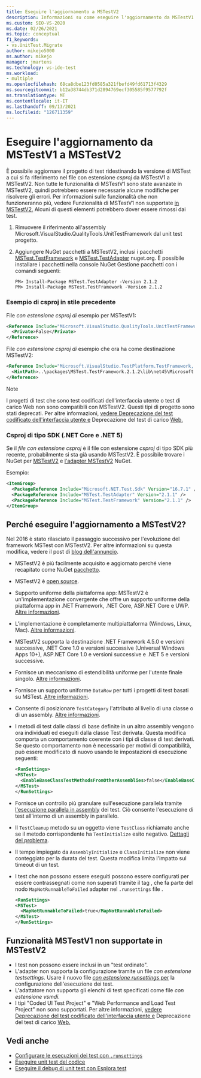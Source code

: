 ```yaml
---
title: Eseguire l'aggiornamento a MSTestV2
description: Informazioni su come eseguire l'aggiornamento da MSTestV1 a MSTestV2
ms.custom: SEO-VS-2020
ms.date: 02/26/2021
ms.topic: conceptual
f1_keywords:
- vs.UnitTest.Migrate
author: mikejo5000
ms.author: mikejo
manager: jmartens
ms.technology: vs-ide-test
ms.workload:
- multiple
ms.openlocfilehash: 68ca8dbe123fd0585a321fbefd49fd61713f4329
ms.sourcegitcommit: b12a38744db371d2894769ecf305585f9577792f
ms.translationtype: MT
ms.contentlocale: it-IT
ms.lasthandoff: 09/13/2021
ms.locfileid: "126711359"
---
```

# <a name="upgrade-from-mstestv1-to-mstestv2"></a>Eseguire l'aggiornamento da MSTestV1 a MSTestV2

È possibile aggiornare il progetto di test ridestinando la versione di MSTest a cui si fa riferimento nel file con estensione *csproj* da MSTestV1 a MSTestV2. Non tutte le funzionalità di MSTestV1 sono state avanzate in MSTestV2, quindi potrebbero essere necessarie alcune modifiche per risolvere gli errori. Per informazioni sulle funzionalità che non funzioneranno più, vedere Funzionalità di MSTestV1 non supportate [in MSTestV2.](#mstestv1-features-that-are-not-supported-in-mstestv2) Alcuni di questi elementi potrebbero dover essere rimossi dai test.

1. Rimuovere il riferimento all'assembly Microsoft.VisualStudio.QualityTools.UnitTestFramework dal unit test progetto.
2. Aggiungere NuGet pacchetti a MSTestV2, inclusi i pacchetti [MSTest.TestFramework](https://www.nuget.org/packages/MSTest.TestFramework) e [MSTest.TestAdapter](https://www.nuget.org/packages/MSTest.TestAdapter/) nuget.org. È possibile installare i pacchetti nella console NuGet Gestione pacchetti con i comandi seguenti:

    ```console
    PM> Install-Package MSTest.TestAdapter -Version 2.1.2
    PM> Install-Package MSTest.TestFramework -Version 2.1.2
    ```

### <a name="old-style-csproj-example"></a>Esempio di csproj in stile precedente

File *con estensione csproj di* esempio per MSTestV1:

```xml
<Reference Include="Microsoft.VisualStudio.QualityTools.UnitTestFramework, Version=10.0.0.0, Culture=neutral, PublicKeyToken=b03f5f7f11d50a3a, processorArchitecture=MSIL">
  <Private>False</Private>
</Reference>
```

File *con estensione csproj di* esempio che ora ha come destinazione MSTestV2:

```xml
<Reference Include="Microsoft.VisualStudio.TestPlatform.TestFramework, Version=14.0.0.0, Culture=neutral, PublicKeyToken=b03f5f7f11d50a3a, processorArchitecture=MSIL">
  <HintPath>..\packages\MSTest.TestFramework.2.1.2\lib\net45\Microsoft.VisualStudio.TestPlatform.TestFramework.dll</HintPath>
</Reference>
```

> [!NOTE]
> I progetti di test che sono test codificati dell'interfaccia utente o test di carico Web non sono compatibili con MSTestV2. Questi tipi di progetto sono stati deprecati. Per altre informazioni, [vedere Deprecazione del test codificato dell'interfaccia utente e](https://devblogs.microsoft.com/devops/changes-to-coded-ui-test-in-visual-studio-2019/) Deprecazione del test di carico [Web.](https://devblogs.microsoft.com/devops/cloud-based-load-testing-service-eol/)

### <a name="sdk-style-csproj-net-core-and-net-5"></a>Csproj di tipo SDK (.NET Core e .NET 5)

Se il *file con estensione csproj* è il file con estensione *csproj* di tipo SDK più recente, probabilmente si sta già usando MSTestV2. È possibile trovare i NuGet per [MSTestV2](https://www.nuget.org/packages/MSTest.TestFramework) e [l'adapter MSTestV2](https://www.nuget.org/packages/MSTest.TestAdapter/) NuGet.

Esempio:

```xml
<ItemGroup>
  <PackageReference Include="Microsoft.NET.Test.Sdk" Version="16.7.1" />
  <PackageReference Include="MSTest.TestAdapter" Version="2.1.1" />
  <PackageReference Include="MSTest.TestFramework" Version="2.1.1" />
</ItemGroup>
```

## <a name="why-upgrade-to-mstestv2"></a>Perché eseguire l'aggiornamento a MSTestV2?

Nel 2016 è stato rilasciato il passaggio successivo per l'evoluzione del framework MSTest con MSTestV2. Per altre informazioni su questa modifica, vedere il post di [blog dell'annuncio](https://devblogs.microsoft.com/devops/taking-the-mstest-framework-forward-with-mstest-v2/).

* MSTestV2 è più facilmente acquisito e aggiornato perché viene recapitato come NuGet [pacchetto](https://www.nuget.org/packages/MSTest.TestFramework/).
* MSTestV2 è [open source](https://github.com/microsoft/testfx).
* Supporto uniforme della piattaforma app: MSTestV2 è un'implementazione convergente che offre un supporto uniforme della piattaforma app in .NET Framework, .NET Core, ASP.NET Core e UWP. [Altre informazioni](https://blogs.msdn.microsoft.com/devops/2016/09/01/announcing-mstest-v2-framework-support-for-net-core-1-0-rtm/).
* L'implementazione è completamente multipiattaforma (Windows, Linux, Mac). [Altre informazioni](https://blogs.msdn.microsoft.com/devops/2017/04/05/mstest-v2-is-open-source/).
* MSTestV2 supporta la destinazione .NET Framework 4.5.0 e versioni successive, .NET Core 1.0 e versioni successive (Universal Windows Apps 10+), ASP.NET Core 1.0 e versioni successive e .NET 5 e versioni successive.
* Fornisce un meccanismo di estendibilità uniforme per l'utente finale singolo. [Altre informazioni](https://blogs.msdn.microsoft.com/devops/2017/07/18/extending-mstest-v2/).
* Fornisce un supporto uniforme `DataRow` per tutti i progetti di test basati su MSTest. [Altre informazioni](https://blogs.msdn.microsoft.com/devops/2017/02/25/mstest-v2-now-and-ahead/).
* Consente di posizionare `TestCategory` l'attributo al livello di una classe o di un assembly. [Altre informazioni](https://blogs.msdn.microsoft.com/devops/2017/02/25/mstest-v2-now-and-ahead/).
* I metodi di test dalle classi di base definite in un altro assembly vengono ora individuati ed eseguiti dalla classe Test derivata. Questa modifica comporta un comportamento coerente con i tipi di classe di test derivati. Se questo comportamento non è necessario per motivi di compatibilità, può essere modificato di nuovo usando le impostazioni di esecuzione seguenti:

    ```xml
    <RunSettings>    
    <MSTest> 
      <EnableBaseClassTestMethodsFromOtherAssemblies>false</EnableBaseClassTestMethodsFromOtherAssemblies> 
    </MSTest> 
    </RunSettings>
    ```

* Fornisce un controllo più granulare sull'esecuzione parallela tramite [l'esecuzione parallela in assembly](https://github.com/Microsoft/testfx-docs/blob/master/RFCs/004-In-Assembly-Parallel-Execution.md) dei test. Ciò consente l'esecuzione di test all'interno di un assembly in parallelo.
* Il `TestCleanup` metodo su un oggetto viene `TestClass` richiamato anche se il metodo corrispondente ha `TestInitialize` esito negativo. [Dettagli del problema](https://github.com/Microsoft/testfx/issues/250).
* Il tempo impiegato da `AssemblyInitialize` e `ClassInitialize` non viene conteggiato per la durata del test. Questa modifica limita l'impatto sul timeout di un test.
* I test che non possono essere eseguiti possono essere configurati per essere contrassegnati come non superati tramite il tag , che fa parte del nodo `MapNotRunnableToFailed` adapter nel `.runsettings` file .

    ```xml
    <RunSettings>    
    <MSTest> 
      <MapNotRunnableToFailed>true</MapNotRunnableToFailed> 
    </MSTest> 
    </RunSettings>
    ```

## <a name="mstestv1-features-that-are-not-supported-in-mstestv2"></a>Funzionalità MSTestV1 non supportate in MSTestV2

*   I test non possono essere inclusi in un "test ordinato".
*   L'adapter non supporta la configurazione tramite un file *con estensione testsettings.* Usare il nuovo file [ *con estensione runsettings* per](../test/configure-unit-tests-by-using-a-dot-runsettings-file.md) la configurazione dell'esecuzione dei test.
*   L'adattatore non supporta gli elenchi di test specificati come file *con estensione vsmdi.*
*   I tipi "Coded UI Test Project" e "Web Performance and Load Test Project" non sono supportati. Per altre informazioni, [vedere Deprecazione del test codificato dell'interfaccia utente e](https://devblogs.microsoft.com/devops/changes-to-coded-ui-test-in-visual-studio-2019/) Deprecazione del test di carico [Web.](https://devblogs.microsoft.com/devops/cloud-based-load-testing-service-eol/)

## <a name="see-also"></a>Vedi anche

- [Configurare le esecuzioni dei test con `.runsettings`](../test/configure-unit-tests-by-using-a-dot-runsettings-file.md)
- [Eseguire unit test del codice](../test/unit-test-your-code.md)
- [Eseguire il debug di unit test con Esplora test](../test/debug-unit-tests-with-test-explorer.md)
